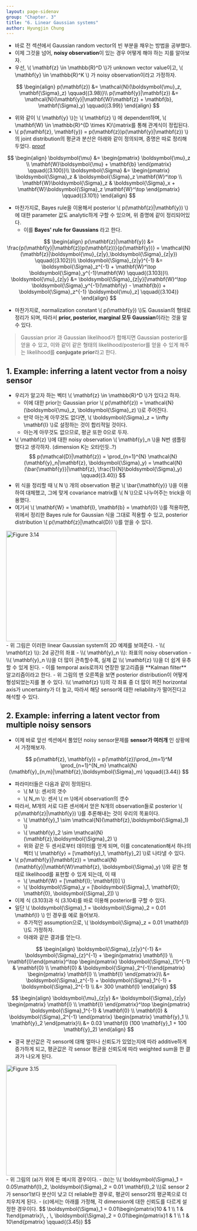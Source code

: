 ```yaml
---
layout: page-sidenav
group: "Chapter. 3"
title: "6. Linear Gaussian systems"
author: Hyungjin Chung
---
```


- 바로 전 섹션에서 Gaussian random vector의 빈 부분을 채우는 방법을 공부했다.
- 이제 그것을 넘어, **noisy observation**이 있는 경우 어떻게 해야 하는 지를 알아보자.
- 우선, \\( \mathbf{z} \in \mathbb{R}^D \\)가 unknown vector value이고, \\( \mathbf{y} \in \mathbb{R}^K \\) 가 noisy observation이라고 가정하자.

$$
\begin{align}
p(\mathbf{z}) &= \mathcal{N}(\boldsymbol{\mu}_z, \mathbf{\Sigma}_z) \qquad{(3.98)}\\
p(\mathbf{y}|\mathbf{z}) &= \mathcal{N}(\mathbf{y}|\mathbf{W}\mathbf{z} + \mathbf{b}, \mathbf{\Sigma}_y) \qquad{(3.99)}
\end{align}
$$

- 위와 같이 \\( \mathbf{y} \\)는 \\( \mathbf{z} \\) 에 dependent하며, \\( \mathbf{W} \in \mathbb{R}^{D \times K}\\)matrix를 통해 관계식이 정립된다.
- \\( p(\mathbf{z}, \mathbf{y}) = p(\mathbf{z})p(\mathbf{y}\|\mathbf{z}) \\)의 joint distribution의 평균과 분산은 아래와 같이 정의되며, 증명은 따로 정리해두었다. [proof]({{site.baseurl}}/solutions/LGS.pdf)

$$
\begin{align}
\boldsymbol{\mu} &= \begin{pmatrix} \boldsymbol{\mu}_z \\ \mathbf{W}\boldsymbol{\mu} + \mathbf{b} \end{pmatrix} \qquad{(3.100)}\\
\boldsymbol{\Sigma} &= \begin{pmatrix} \boldsymbol{\Sigma}_z & \boldsymbol{\Sigma}_z \mathbf{W}^\top \\ \mathbf{W}\boldsymbol{\Sigma}_z & \boldsymbol{\Sigma}_x + \mathbf{W}\boldsymbol{\Sigma}_z \mathbf{W}^\top \end{pmatrix} \qquad{(3.101)}
\end{align}
$$

- 마찬가지로, Bayes rule을 이용해서 posterior \\( p(\mathbf{z}\|\mathbf{y}) \\)에 대한 parameter 값도 analytic하게 구할 수 있으며, 위 증명에 같이 정리되어있다.
    - 이를 **Bayes' rule for Gaussians** 라고 한다.

$$
\begin{align}
p(\mathbf{z}|\mathbf{y}) &= \frac{p(\mathbf{y}|\mathbf{z})p(\mathbf{z})}{p(\mathbf{y})} = \mathcal{N}(\mathbf{z}|\boldsymbol{\mu}_{z|y},\boldsymbol{\Sigma}_{z|y}) \qquad{(3.102)}\\
\boldsymbol{\Sigma}_{z|y}^{-1} &= \boldsymbol{\Sigma}_z^{-1} + \mathbf{W}^\top \boldsymbol{\Sigma}_y^{-1}\mathbf{W} \qquad{(3.103)}\\
\boldsymbol{\mu}_{z|y} &= \boldsymbol{\Sigma}_{z|y}[\mathbf{W}^\top \boldsymbol{\Sigma}_y^{-1}(\mathbf{y} - \mathbf{b}) + \boldsymbol{\Sigma}_z^{-1} \boldsymbol{\mu}_z] \qquad{(3.104)}
\end{align}
$$

- 마찬가지로, normalization constant \\( p(\mathbf{y}) \\)도 Gaussian의 형태로 정리가 되며, 따라서 **prior, posterior, marginal 모두 Gaussian**이라는 것을 알 수 있다.
> Gaussian prior 과 Gaussian likelihood가 합해지면 Gaussian posterior를 얻을 수 있고, 이와 같이 같은 형태의 likelihood/posterior를 얻을 수 있게 해주는 likelihood를 **conjugate prior**라고 한다.

## 1. Example: inferring a latent vector from a noisy sensor

- 우리가 알고자 하는 벡터 \\( \mathbf{z} \in \mathbb{R}^D \\)가 있다고 하자.
    - 이에 대한 prior는 Gaussian prior \\( p(\mathbf{z}) = \mathcal{N}(\boldsymbol{\mu}_z, \boldsymbol{\Sigma}_z) \\)로 주어진다.
    - 만약 아는게 아무것도 없다면, \\( \boldsymbol{\Sigma}_z = \infty \mathbf{I} \\)로 설정하는 것이 합리적일 것이다.
    - 아는게 아무것도 없으므로, 평균 또한 0으로 두자.
- \\( \mathbf{z} \\)에 대한 noisy observation \\( \mathbf{y}_n \\)을 N번 샘플링 했다고 생각하자. (dimension K는 오타인듯..?)
$$
p(\mathcal{D}|\mathbf{z}) = \prod_{n=1}^{N} \mathcal{N}(\mathbf{y}_n|\mathbf{z}, \boldsymbol{\Sigma}_y) = \mathcal{N}(\bar{\mathbf{y}}|\mathbf{z}, \frac{1}{N}\boldsymbol{\Sigma}_y) \qquad{(3.40)}
$$
- 위 식을 정리할 때 \\( N \\) 개의 observation 평균 \\( \bar{\mathbf{y}} \\)을 이용하여 대체했고, 그에 맞게 covariance matrix를 \\( N \\)으로 나누어주는 trick을 이용했다.
- 여기서 \\( \mathbf{W} = \mathbf{I}, \mathbf{b} = \mathbf{0} \\)를 적용하면, 위에서 정리한 Bayes rule for Gaussian 식을 그대로 적용할 수 있고, posterior distribution \\( p(\mathbf{z}\|\mathcal{D}) \\)를 얻을 수 있다.
<div class="text-center">
  <img src="{{ site.baseurl }}/images/3.14.PNG" alt="Figure 3.14"   height="300px" />
</div>
- 위 그림은 이러한 linear Gaussian system의 2D 예제를 보여준다.
    - \\( \mathbf{z} \\): 2d 공간의 좌표
    - \\( \mathbf{y}_n \\): 좌표의 noisy observation
- \\( \mathbf{y}_n \\)을 더 많이 관측할수록, 실제 값 \\( \mathbf{z} \\)을 더 쉽게 유추할 수 있게 된다.
    - 이를 temporal axis로까지 연장한 알고리즘을 **Kalman filter** 알고리즘이라고 한다.
- 위 그림의 맨 오른쪽을 보면 posterior distribution이 어떻게 형성되었는지를 볼 수 있다. \\( \mathbf{z} \\)의 각 좌표 중 더 많이 퍼진 horizontal axis가 uncertainty가 더 높고, 따라서 해당 sensor에 대한 reliability가 떨어진다고 해석할 수 있다.

## 2. Example: inferring a latent vector from multiple noisy sensors

- 이제 바로 앞선 섹션에서 풀었던 noisy sensor문제를 **sensor가 여러개** 인 상황에서 가정해보자.

$$
p(\mathbf{z}, \mathbf{y}) = p(\mathbf{z})\prod_{m=1}^M \prod_{n=1}^{N_m} \mathcal{N}(\mathbf{y}_{n,m}|\mathbf{z},\boldsymbol{\Sigma}_m) \qquad{(3.44)}
$$

- 파라미터들은 다음과 같이 정의된다.
    - \\( M \\): 센서의 갯수
    - \\( N_m \\): 센서 \\( m \\)에서 observation의 갯수
- 따라서, M개의 서로 다른 센서에서 얻은 N개의 observation들로 posterior \\( p(\mathbf{z}\|\mathbf{y}) \\)를 추론해내는 것이 우리의 목표이다.
    - \\( \mathbf{y}_1 \sim \mathcal{N}(\mathbf{z},\boldsymbol{\Sigma}_1) \\)
    - \\( \mathbf{y}_2 \sim \mathcal{N}(\mathbf{z},\boldsymbol{\Sigma}_2) \\)
    - 위와 같은 두 센서로부터 데이터를 얻게 되며, 이를 concatenation해서 하나의 벡터 \\( \mathbf{y} = [\mathbf{y}_1, \mathbf{y}_2] \\)로 나타낼 수 있다.
- \\( p(\mathbf{y}\|\mathbf{z}) = \mathcal{N}(\mathbf{y}\|\mathbf{W}\mathbf{z}, \boldsymbol{\Sigma}_y) \\)와 같은 형태로 likelihood를 표현할 수 있게 되는데, 이 때
    - \\( \mathbf{W} = [\mathbf{I}; \mathbf{I}] \\)
    - \\( \boldsymbol{\Sigma}_y = [\boldsymbol{\Sigma}_1, \mathbf{0}; \mathbf{0}, \boldsymbol{\Sigma}_2]) \\)
- 이제 식 (3.103)과 식 (3.104)를 바로 이용해 posterior를 구할 수 있다.
- 일단 \\( \boldsymbol{\Sigma}_1 = \boldsymbol{\Sigma}_2 = 0.01 \mathbf{I} \\) 인 경우를 예로 들어보자.
    - 추가적인 assumption으로, \\( \boldsymbol{\Sigma}_z = 0.01 \mathbf{I} \\)도 가정하자.
    - 아래와 같은 결과를 얻는다.

$$
\begin{align}
\boldsymbol{\Sigma}_{z|y}^{-1} &= \boldsymbol{\Sigma}_{z}^{-1} + \begin{pmatrix}
\mathbf{I} \\ \mathbf{I}\end{pmatrix}^\top \begin{pmatrix} \boldsymbol{\Sigma}_{1}^{-1} & \mathbf{0} \\ \mathbf{0} & \boldsymbol{\Sigma}_2^{-1}\end{pmatrix} \begin{pmatrix} \mathbf{I} \\ \mathbf{I} \end{pmatrix}\\
&= \boldsymbol{\Sigma}_z^{-1} + \boldsymbol{\Sigma}_1^{-1} + \boldsymbol{\Sigma}_2^{-1} \\
&= 300 \mathbf{I}
\end{align}
$$

$$
\begin{align}
\boldsymbol{\mu}_{z|y} &= 
\boldsymbol{\Sigma}_{z|y} \begin{pmatrix}
\mathbf{I} \\ \mathbf{I} \end{pmatrix}^\top \begin{pmatrix} \boldsymbol{\Sigma}_1^{-1} & \mathbf{0} \\ \mathbf{0} & \boldsymbol{\Sigma}_2^{-1} \end{pmatrix} \begin{pmatrix} \mathbf{y}_1 \\ \mathbf{y}_2 \end{pmatrix}\\
&= 0.03 \mathbf{I} (100 \mathbf{y}_1 + 100 \mathbf{y}_2)
\end{align}
$$

- 결국 분산값은 각 sensor에 대해 얼마나 신뢰도가 있었는지에 따라 additive하게 증가하게 되고, 평균값은 각 sensor 평균을 신뢰도에 따라 weighted sum을 한 결과가 나오게 된다.
<div class="text-center">
  <img src="{{ site.baseurl }}/images/3.15.PNG" alt="Figure 3.15"   height="300px" />
</div>
- 위 그림의 (a)가 위에 든 예시의 경우이다.
- (b)는 \\( \boldsymbol{\Sigma}_1 = 0.05\mathbf{I}_2, \boldsymbol{\Sigma}_2 = 0.01 \mathbf{I}_2 \\)로 sensor 2가 sensor1보다 분산이 낮고 더 reliable한 경우로,
평균이 sensor2의 평균쪽으로 더 치우치게 된다.
- (c)에서는 아래를 가정해, 각 dimension에 대한 신뢰도를 다르게 설정한 경우이다.
$$
\boldsymbol{\Sigma}_1 = 0.01\begin{pmatrix}10 & 1 \\ 1 & 1\end{pmatrix}\, , \,
\boldsymbol{\Sigma}_2 = 0.01\begin{pmatrix}1 & 1 \\ 1 & 10\end{pmatrix} \qquad{(3.45)}
$$

